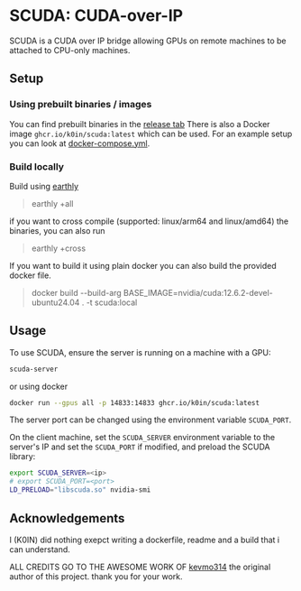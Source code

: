 # SCUDA: CUDA-over-IP

SCUDA is a CUDA over IP bridge allowing GPUs on remote machines to be attached
to CPU-only machines.

## Setup

### Using prebuilt binaries / images

You can find prebuilt binaries in the [release tab](https://github.com/K0IN/scuda/releases/latest)
There is also a Docker image `ghcr.io/k0in/scuda:latest` which can be used.
For an example setup you can look at [docker-compose.yml](docker-compose.yml).

### Build locally

Build using [earthly](https://earthly.dev/)

> earthly +all

if you want to cross compile (supported: linux/arm64 and linux/amd64) the binaries, you can also run

> earthly +cross

If you want to build it using plain docker you can also build the provided docker file.

> docker build --build-arg BASE_IMAGE=nvidia/cuda:12.6.2-devel-ubuntu24.04 . -t scuda:local

## Usage

To use SCUDA, ensure the server is running on a machine with a GPU:

```sh
scuda-server
```

or using docker

```sh
docker run --gpus all -p 14833:14833 ghcr.io/k0in/scuda:latest
```

The server port can be changed using the environment variable `SCUDA_PORT`.

On the client machine, set the `SCUDA_SERVER` environment variable to the server's IP and set the `SCUDA_PORT` if modified, and preload the SCUDA library:

```sh
export SCUDA_SERVER=<ip>
# export SCUDA_PORT=<port>
LD_PRELOAD="libscuda.so" nvidia-smi
```

<!--
I could'nt find a reference to this in the source code, so i removed it for now.

By default, the client library passes calls through to the client. In other words,
it does not connect to a server. To connect to a server, create a file with the
host you wish to connect to

```
~/.config/scuda/host
```
-->

## Acknowledgements

I (K0IN) did nothing exepct writing a dockerfile, readme and a build that i can understand.

ALL CREDITS GO TO THE AWESOME WORK OF [kevmo314](https://github.com/kevmo314/scuda) the original author of this project.
thank you for your work.
